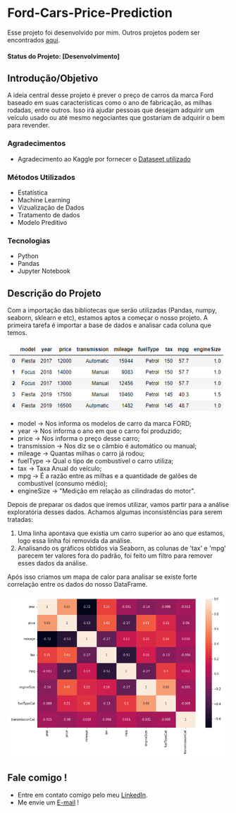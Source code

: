 # Ford-Cars-Price-Prediction

Esse projeto foi desenvolvido por mim. Outros projetos podem ser encontrados [aqui](https://github.com/mvsampaio98).

#### Status do Projeto: [Desenvolvimento]

## Introdução/Objetivo
A ideia central desse projeto é prever o preço de carros da marca Ford baseado em suas características como o ano de fabricação, as milhas rodadas, entre outros. Isso irá ajudar pessoas que desejam adquirir um veículo usado ou até mesmo negociantes que gostariam de adquirir o bem para revender.
### Agradecimentos
* Agradecimento ao Kaggle por fornecer o [Dataseet utilizado](https://www.kaggle.com/datasets/adhurimquku/ford-car-price-prediction)

### Métodos Utilizados
* Estatística
* Machine Learning
* Vizualização de Dados
* Tratamento de dados
* Modelo Preditivo

### Tecnologias
* Python
* Pandas
* Jupyter Notebook

## Descrição do Projeto

Com a importação das bibliotecas que serão utilizadas (Pandas, numpy, seaborn, sklearn e etc), estamos aptos a começar o nosso projeto. A primeira tarefa é importar a base de dados e analisar cada coluna que temos.

<p align="center"><img src="https://github.com/mvsampaio98/Ford-Cars-Price-Prediction/blob/main/img/Figura1.PNG" alt="Tabela1"></p>

* model -> Nos informa os modelos de carro da marca FORD;
* year -> Nos informa o ano em que o carro foi produzido;
* price -> Nos informa o preço desse carro;
* transmission -> Nos diz se o câmbio é automático ou manual;
* mileage -> Quantas milhas o carro já rodou;
* fuelType -> Qual o tipo de combustível o carro utiliza;
* tax -> Taxa Anual do veículo;
* mpg -> É a razão entre as milhas e a quantidade de galões de combustível (consumo médio);
* engineSize -> "Medição em relação as cilindradas do motor".

Depois de preparar os dados que iremos utilizar, vamos partir para a análise exploratória desses dados. Achamos algumas inconsistências para serem tratadas:

1. Uma linha apontava que existia um carro superior ao ano que estamos, logo essa linha foi removida da análise.
2. Analisando os gráficos obtidos via Seaborn, as colunas de 'tax' e 'mpg' parecem ter valores fora do padrão, foi feito um filtro para remover esses dados da análise.

Após isso criamos um mapa de calor para analisar se existe forte correlação entre os dados do nosso DataFrame.

<p align="center"><img src="https://github.com/mvsampaio98/Ford-Cars-Price-Prediction/blob/main/img/Figura2.PNG" alt="Figura2"></p>

## Fale comigo !
* Entre em contato comigo pelo meu [LinkedIn](https://www.linkedin.com/in/marcelo-victor-sa-coqueiro-sampaio/).
* Me envie um [E-mail](mailto:mvsampaio98@gmail.com) !
